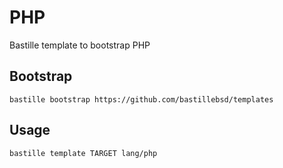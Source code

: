 # PHP
Bastille template to bootstrap PHP

## Bootstrap
```shell
bastille bootstrap https://github.com/bastillebsd/templates
```

## Usage
```shell
bastille template TARGET lang/php
```
